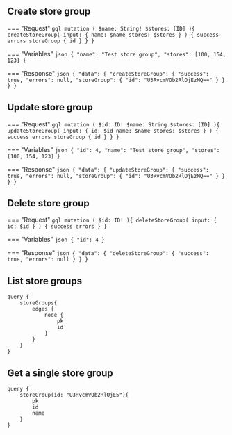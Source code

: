 ## Create store group

=== "Request"
    ```gql
    mutation (
        $name: String!
        $stores: [ID]
    ){
        createStoreGroup(
            input: {
                name: $name
                stores: $stores
            }
        ) {
            success
            errors
            storeGroup {
                id
            }
        }
    }
    ```

=== "Variables"
    ```json
    {
        "name": "Test store group",
        "stores": [100, 154, 123]
    }
    ```

=== "Response"
    ```json
    {
        "data": {
            "createStoreGroup": {
                "success": true,
                "errors": null,
                "storeGroup": {
                    "id": "U3RvcmVOb2RlOjEzMQ=="
                }
            }
        }
    }
    ```

## Update store group

=== "Request"
    ```gql
    mutation (
        $id: ID!
        $name: String
        $stores: [ID]
    ){
        updateStoreGroup(
            input: {
                id: $id
                name: $name
                stores: $stores
            }
        ) {
            success
            errors
            storeGroup {
                id
            }
        }
    }
    ```

=== "Variables"
    ```json
    {
        "id": 4,
        "name": "Test store group",
        "stores": [100, 154, 123]
    }
    ```

=== "Response"
    ```json
    {
        "data": {
            "updateStoreGroup": {
                "success": true,
                "errors": null,
                "storeGroup": {
                    "id": "U3RvcmVOb2RlOjEzMQ=="
                }
            }
        }
    }
    ```

## Delete store group

=== "Request"
    ```gql
    mutation (
        $id: ID!
    ){
        deleteStoreGroup(
            input: {
                id: $id
            }
        ) {
            success
            errors
        }
    }
    ```

=== "Variables"
    ```json
    {
        "id": 4
    }
    ```

=== "Response"
    ```json
    {
        "data": {
            "deleteStoreGroup": {
                "success": true,
                "errors": null
            }
        }
    }
    ```


## List store groups

```gql
query {
	storeGroups{
		edges {
			node {
				pk
				id
			}
		}
	}
}
```

## Get a single store group

```gql
query {
	storeGroup(id: "U3RvcmVOb2RlOjE5"){
		pk
		id
        name
	}
}
```
